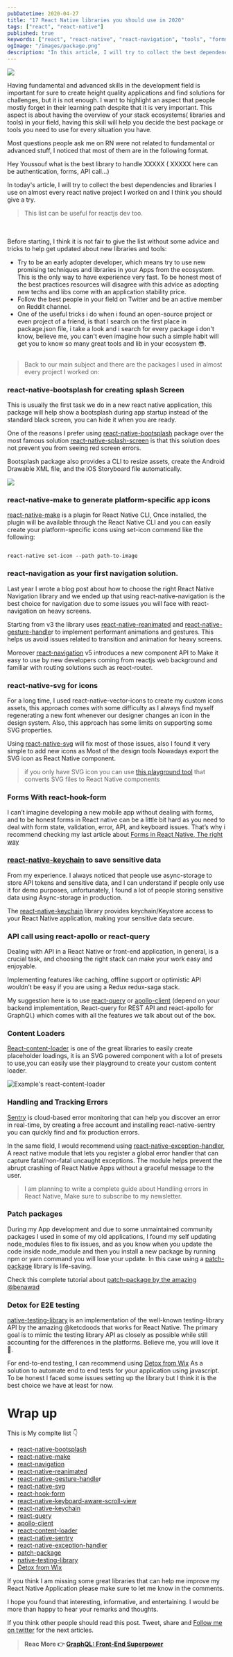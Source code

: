 ```yaml
---
pubDatetime: 2020-04-27
title: "17 React Native libraries you should use in 2020"
tags: ["react", "react-native"]
published: true
keywords: ["react", "react-native", "react-navigation", "tools", "forms"]
ogImage: "/images/package.png"
description: "In this article, I will try to collect the best dependencies and libraries I use on almost every react native project I worked on and I think you should give a try."
---
```


![](/images/package.png)

Having fundamental and advanced skills in the development field is important for sure to create height quality applications and find solutions for challenges, but it is not enough. I want to highlight an aspect that people mostly forget in their learning path despite that it is very important. This aspect is about having the overview of your stack ecosystems( libraries and tools) in your field, having this skill will help you decide the best package or tools you need to use for every situation you have.

Most questions people ask me on RN were not related to fundamental or advanced stuff, I noticed that most of them are in the following format.

Hey Youssouf what is the best library to handle XXXXX ( XXXXX here can be authentication, forms, API call…)

In today's article, I will try to collect the best dependencies and libraries I use on almost every react native project I worked on and I think you should give a try.

> This list can be useful for reactjs dev too.

<br />
<br />
Before starting, I think it is not fair to give the list without some advice and
tricks to help get updated about new libraries and tools:

- Try to be an early adopter developer, which means try to use new promising techniques and libraries in your Apps from the ecosystem. This is the only way to have experience very fast. To be honest most of the best practices resources will disagree with this advice as adopting new techs and libs come with an application stability price.
- Follow the best people in your field on Twitter and be an active member on Reddit channel.
- One of the useful tricks i do when i found an open-source project or even project of a friend, is that I search on the first place in package.json file, i take a look and i search for every package i don't know, believe me, you can't even imagine how such a simple habit will get you to know so many great tools and lib in your ecosystem 😎.
  <br />
  <br />

> Back to our main subject and there are the packages I used in almost every project I worked on:

### react-native-bootsplash for creating splash Screen

This is usually the first task we do in a new react native application, this package will help show a bootsplash during app startup instead of the standard black screen, you can hide it when you are ready.

One of the reasons I prefer using [react-native-bootsplash](https://github.com/zoontek/react-native-bootsplash) package over the most famous solution [react-native-splash-screen](https://github.com/crazycodeboy/react-native-splash-screen) is that this solution does not prevent you from seeing red screen errors.

Bootsplash package also provides a CLI to resize assets, create the Android Drawable XML file, and the iOS Storyboard file automatically.

![](https://lh4.googleusercontent.com/FpN1DFC_iAmBRrFgxtf66fH5VvXmabYefFAuaJPS72rtPwQq32wN4GcCfhfy6TGECJnsHdClTQrYci-dR2V3LwtJ7EdypZ2ut_zjh0ZLuFocxIgquDtx8Ydl719rtchWyIGER1U)

### react-native-make to generate platform-specific app icons

[react-native-make](https://github.com/bamlab/react-native-make) is a plugin for React Native CLI, Once installed, the plugin will be available through the React Native CLI and you can easily create your platform-specific icons using set-icon commend like the following:

```

react-native set-icon --path path-to-image

```

### react-navigation as your first navigation solution.

Last year I wrote a blog post about how to choose the right React Native Navigation library and we ended up that using react-native-navigation is the best choice for navigation due to some issues you will face with react-navigation on heavy screens.

Starting from v3 the library uses [react-native-reanimated](https://software-mansion.github.io/react-native-reanimated/) and [react-native-gesture-handle](https://software-mansion.github.io/react-native-gesture-handler/docs/getting-started.html)r to implement performant animations and gestures. This helps us avoid issues related to transition and animation for heavy screens.

Moreover [react-navigation](https://reactnavigation.org/) v5 introduces a new component API to Make it easy to use by new developers coming from reactjs web background and familiar with routing solutions such as react-router.

### react-native-svg for icons

For a long time, I used react-native-vector-icons to create my custom icons assets, this approach comes with some difficulty as I always find myself regenerating a new font whenever our designer changes an icon in the design system. Also, this approach has some limits on supporting some SVG properties.

Using [react-native-svg](https://github.com/react-native-community/react-native-svg) will fix most of those issues, also I found it very simple to add new icons as Most of the design tools Nowadays export the SVG icon as React Native component.

> if you only have SVG icon you can use [this playground tool](https://react-svgr.com/playground/) that converts SVG files to React Native components

### Forms With react-hook-form

I can’t imagine developing a new mobile app without dealing with forms, and to be honest forms in React native can be a little bit hard as you need to deal with form state, validation, error, API, and keyboard issues. That’s why i recommend checking my last article about [Forms in React Native, The right way](https://elazizi.com/forms-in-react-native-the-right-way)

### [react-native-keychain](https://github.com/oblador/react-native-keychain) to save sensitive data

From my experience. I always noticed that people use async-storage to store API tokens and sensitive data, and I can understand if people only use it for demo purposes, unfortunately, I found a lot of people storing sensitive data using Async-storage in production.

The [react-native-keychain](https://github.com/oblador/react-native-keychain) library provides keychain/Keystore access to your React Native application, making your sensitive data secure.

### API call using react-apollo or react-query

Dealing with API in a React Native or front-end application, in general, is a crucial task, and choosing the right stack can make your work easy and enjoyable.

Implementing features like caching, offline support or optimistic API wouldn’t be easy if you are using a Redux redux-saga stack.

My suggestion here is to use [react-query](https://github.com/tannerlinsley/react-query) or [apollo-client](https://www.apollographql.com/docs/react/) (depend on your backend implementation, React-query for REST API and react-apollo for GraphQl.) which comes with all the features we talk about out of the box.

### Content Loaders

[React-content-loader](https://github.com/danilowoz/react-content-loader) is one of the great libraries to easily create placeholder loadings, it is an SVG powered component with a lot of presets to use,you can easily use their playground to create your custom content loader.

![Example's react-content-loader](https://lh6.googleusercontent.com/DIH8ui53vzo25aEA3-yPbSz2g2P_PF3X8U7Z0khUIBaaMS-dnnwIWeI_C6Ft6k2com-BMN1vECD5IdfFcRVPIhKJzx6V4_nCVWqeDI27j0x7fcfvEMF-f1LfDMTPvXrrZuVzyE0)

### Handling and Tracking Errors

[Sentry](https://github.com/getsentry/sentry-react-native) is cloud-based error monitoring that can help you discover an error in real-time, by creating a free account and installing react-native-sentry you can quickly find and fix production errors.

In the same field, I would recommend using [react-native-exception-handler](https://github.com/master-atul/react-native-exception-handler), A react native module that lets you register a global error handler that can capture fatal/non-fatal uncaught exceptions. The module helps prevent the abrupt crashing of React Native Apps without a graceful message to the user.

> I am planning to write a complete guide about Handling errors in React Native, Make sure to subscribe to my newsletter.

### Patch packages

During my App development and due to some unmaintained community packages I used in some of my old applications, I found my self updating node_modules files to fix issues, and as you know when you update the code inside node_module and then you install a new package by running npm or yarn command you will lose your update. In this case using a [patch-package](https://github.com/ds300/patch-package) library is life-saving.

Check this complete tutorial about [patch-package by the amazing @benawad](https://www.youtube.com/watch?v=2AVs-Yh1bS8)

### Detox for E2E testing

[native-testing-library](https://github.com/testing-library/native-testing-library) is an implementation of the well-known testing-library API by the amazing @ketcdoods that works for React Native. The primary goal is to mimic the testing library API as closely as possible while still accounting for the differences in the platforms. Believe me, you will love it 🥰.

For end-to-end testing, I can recommend using [Detox from Wix](https://github.com/wix/Detox) As a solution to automate end to end tests for your application using javascript. To be honest I faced some issues setting up the library but I think it is the best choice we have at least for now.

# Wrap up

This is My complte list 👇

- [react-native-bootsplash](https://github.com/zoontek/react-native-bootsplash)
- [react-native-make](https://github.com/bamlab/react-native-make)
- [react-navigation](https://reactnavigation.org/)
- [react-native-reanimated](https://software-mansion.github.io/react-native-reanimated/)
- [react-native-gesture-handle](https://software-mansion.github.io/react-native-gesture-handler/docs/getting-started.html)r
- [react-native-svg](https://github.com/react-native-community/react-native-svg)
- [react-hook-form](https://react-hook-form.com/)
- [react-native-keyboard-aware-scroll-view](https://github.com/APSL/react-native-keyboard-aware-scroll-view)
- [react-native-keychain](https://github.com/oblador/react-native-keychain)
- [react-query](https://github.com/tannerlinsley/react-query)
- [apollo-client](https://www.apollographql.com/docs/react/)
- [react-content-loader](https://github.com/danilowoz/react-content-loader)
- [react-native-sentry](https://github.com/getsentry/sentry-react-native)
- [react-native-exception-handler](https://github.com/master-atul/react-native-exception-handler)
- [patch-package](https://github.com/ds300/patch-package)
- [native-testing-library](https://github.com/testing-library/native-testing-library)
- [Detox from Wix](https://github.com/wix/Detox)

If you think I am missing some great libraries that can help me improve my React Native Application please make sure to let me know in the comments.

I hope you found that interesting, informative, and entertaining. I would be more than happy to hear your remarks and thoughts.

If you think other people should read this post. Tweet, share and [Follow me on twitter](https://twitter.com/ElaziziYoussouf) for the next articles.

> **Reac More 👉 [GraphQL: Front-End Superpower](https://elazizi.com/graph-ql-front-end-superpower)**
